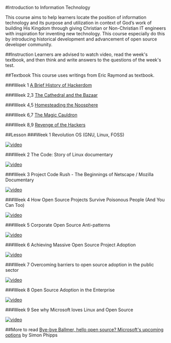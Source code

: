 #Introduction to Information Technology

This course aims to help learners locate the position of information technology and its purpose and utilization in context of God’s work of building His Kingdom through giving Christian or Non-Christian IT engineers with inspiration for inventing new technology. This course especially do this by introducing historical development and advancement of open source developer community.

##Instruction
Learners are advised to watch video, read the week's textbook, and then think and write answers to the questions of the week's test.

##Textbook
This course uses writings from Eric Raymond as textbook. 

###Week 1
[A Brief History of Hackerdom](http://www.catb.org/esr/writings/cathedral-bazaar/hacker-history/) 

###Week 2,3
[The Cathedral and the Bazaar](http://www.catb.org/esr/writings/cathedral-bazaar/cathedral-bazaar/)

###Week 4,5
[Homesteading the Noosphere](http://www.catb.org/esr/writings/cathedral-bazaar/homesteading/)

###Week 6,7
[The Magic Cauldron](http://www.catb.org/esr/writings/cathedral-bazaar/magic-cauldron/)

###Week 8,9
[Revenge of the Hackers](http://www.catb.org/esr/writings/cathedral-bazaar/hacker-revenge/)

##Lesson
###Week 1
Revolution OS (GNU, Linux, FOSS)

[![video](http://img.youtube.com/vi/k84FMc1GF8M/0.jpg)](http://www.youtube.com/watch?v=k84FMc1GF8M)

###Week 2
The Code: Story of Linux documentary

[![video](http://img.youtube.com/vi/XMm0HsmOTFI/0.jpg)](http://www.youtube.com/watch?v=XMm0HsmOTFI)

###Week 3
Project Code Rush - The Beginnings of Netscape / Mozilla Documentary

[![video](http://img.youtube.com/vi/4Q7FTjhvZ7Y/0.jpg)](http://www.youtube.com/watch?v=4Q7FTjhvZ7Y)

###Week 4
How Open Source Projects Survive Poisonous People (And You Can Too)

[![video](http://img.youtube.com/vi/Q52kFL8zVoM/0.jpg)](http://www.youtube.com/watch?v=Q52kFL8zVoM)

###Week 5
Corporate Open Source Anti-patterns

[![video](http://img.youtube.com/vi/Pm8P4oCIY3g/0.jpg)](http://www.youtube.com/watch?v=Pm8P4oCIY3g)

###Week 6
Achieving Massive Open Source Project Adoption

[![video](http://img.youtube.com/vi/5fpWAuGNe_4/0.jpg)](http://www.youtube.com/watch?v=5fpWAuGNe_4)

###Week 7
Overcoming barriers to open source adoption in the public sector

[![video](http://img.youtube.com/vi/5hx4YOET-Dc/0.jpg)](http://www.youtube.com/watch?v=5hx4YOET-Dc)

###Week 8
Open Source Adoption in the Enterprise

[![video](http://img.youtube.com/vi/DTE3m4WSWF4/0.jpg)](http://www.youtube.com/watch?v=DTE3m4WSWF4)

###Week 9
See why Microsoft loves Linux and Open Source

[![video](http://img.youtube.com/vi/HjuGBCB0WSQ/0.jpg)](http://www.youtube.com/watch?v=HjuGBCB0WSQ)

##More to read
[Bye-bye Ballmer, hello open source? Microsoft's upcoming options](http://www.infoworld.com/article/2612373/open-source-software/bye-bye-ballmer--hello-open-source--microsoft-s-upcoming-options.html) by Simon Phipps
